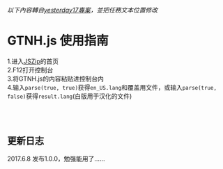 ###### 以下內容轉自[yesterday17專案](https://github.com/yesterday17/GTNH-GuideBook-i18n/tree/master/scripts)，並把任務文本位置修改

# GTNH.js 使用指南
1.进入[JSZip](https://stuk.github.io/jszip/)的首页<br />
2.F12打开控制台<br />
3.将GTNH.js的内容粘贴进控制台内<br />
4.输入`parse(true, true)`获得`en_US.lang`和覆盖用文件，或输入`parse(true, false)`获得`result.lang`(白版用于汉化的文件)<br />

<br /><br />
## 更新日志
2017.6.8 发布1.0.0，勉强能用了……
 
